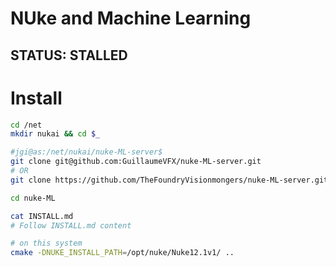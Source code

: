 # NUke and Machine Learning

## STATUS:  STALLED


# Install

```sh
cd /net
mkdir nukai && cd $_

#jgi@as:/net/nukai/nuke-ML-server$
git clone git@github.com:GuillaumeVFX/nuke-ML-server.git
# OR
git clone https://github.com/TheFoundryVisionmongers/nuke-ML-server.git

cd nuke-ML

cat INSTALL.md
# Follow INSTALL.md content

# on this system
cmake -DNUKE_INSTALL_PATH=/opt/nuke/Nuke12.1v1/ ..

```